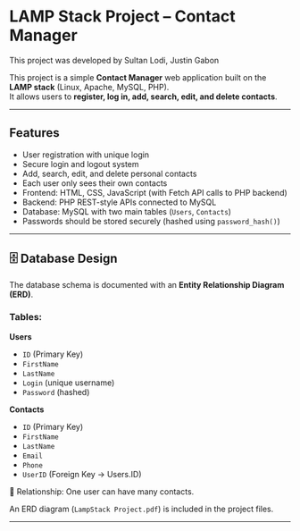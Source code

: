 # LAMP Stack Project – Contact Manager

This project was developed by Sultan Lodi, Justin Gabon 


This project is a simple **Contact Manager** web application built on the **LAMP stack** (Linux, Apache, MySQL, PHP).  
It allows users to **register, log in, add, search, edit, and delete contacts**.  

---

## Features
- User registration with unique login
- Secure login and logout system
- Add, search, edit, and delete personal contacts
- Each user only sees their own contacts
- Frontend: HTML, CSS, JavaScript (with Fetch API calls to PHP backend)
- Backend: PHP REST-style APIs connected to MySQL
- Database: MySQL with two main tables (`Users`, `Contacts`)
- Passwords should be stored securely (hashed using `password_hash()`)

---

## 🗄️ Database Design
The database schema is documented with an **Entity Relationship Diagram (ERD)**.  

### Tables:
**Users**
- `ID` (Primary Key)
- `FirstName`
- `LastName`
- `Login` (unique username)
- `Password` (hashed)

**Contacts**
- `ID` (Primary Key)
- `FirstName`
- `LastName`
- `Email`
- `Phone`
- `UserID` (Foreign Key → Users.ID)

📌 Relationship: One user can have many contacts.

An ERD diagram (`LampStack Project.pdf`) is included in the project files.

---
